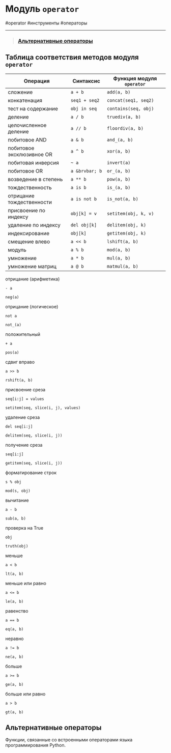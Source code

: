 # Модуль `operator`
#operator #инструменты #операторы 
***

>### [Альтернативные операторы](#Альтернативные%20операторы)


## Таблица соответствия методов модуля `operator`

|Операция|Синтаксис|Функция модуля `operator`|
|--------|---------|-------|
|сложение|`a + b`|`add(a, b)`|
|конкатенация|`seq1 + seq2`|`concat(seq1, seq2)`|
|тест на содержание|`obj in seq`|`contains(seq, obj)`|
|деление|`a / b`|`truediv(a, b)`|
|целочисленное деление|`a // b`|`floordiv(a, b)`|
|побитовое AND|`a & b`|`and_(a, b)`|
|побитовое эксклюзивное OR|`a ^ b`|`xor(a, b)`|
|побитовая инверсия|`~ a`|`invert(a)`|
|побитовое OR|`a &brvbar; b`|`or_(a, b)`|
|возведение в степень|`a ** b`|`pow(a, b)`|
|тождественность|`a is b`|`is_(a, b)`|
|отрицание тождественности|`a is not b`|`is_not(a, b)`|
|присвоение по индексу|`obj[k] = v`|`setitem(obj, k, v)`|
|удаление по индексу|`del obj[k]`|`delitem(obj, k)`|
|индексирование|`obj[k]`|`getitem(obj, k)`|
|смещение влево|`a << b`|`lshift(a, b)`|
|модуль|`a % b`|`mod(a, b)`|
|умножение|`a * b`|`mul(a, b)`|
|умножение матриц|`a @ b`|`matmul(a, b)`|

отрицание (арифметика)

`- a`

`neg(a)`

отрицание (логическое)

`not a`

`not_(a)`

положительный

`+ a`

`pos(a)`

сдвиг вправо

`a >> b`

`rshift(a, b)`

присвоение среза

`seq[i:j] = values`

`setitem(seq, slice(i, j), values)`

удаление среза

`del seq[i:j]`

`delitem(seq, slice(i, j))`

получение среза

`seq[i:j]`

`getitem(seq, slice(i, j))`

форматирование строк

`s % obj`

`mod(s, obj)`

вычитание

`a - b`

`sub(a, b)`

проверка на True

`obj`

`truth(obj)`

меньше

`a < b`

`lt(a, b)`

меньше или равно

`a <= b`

`le(a, b)`

равенство

`a == b`

`eq(a, b)`

неравно

`a != b`

`ne(a, b)`

больше

`a >= b`

`ge(a, b)`

больше или равно

`a > b`

`gt(a, b)`

## Альтернативные операторы

Функции, связанные со встроенными операторами языка программирования Python.
